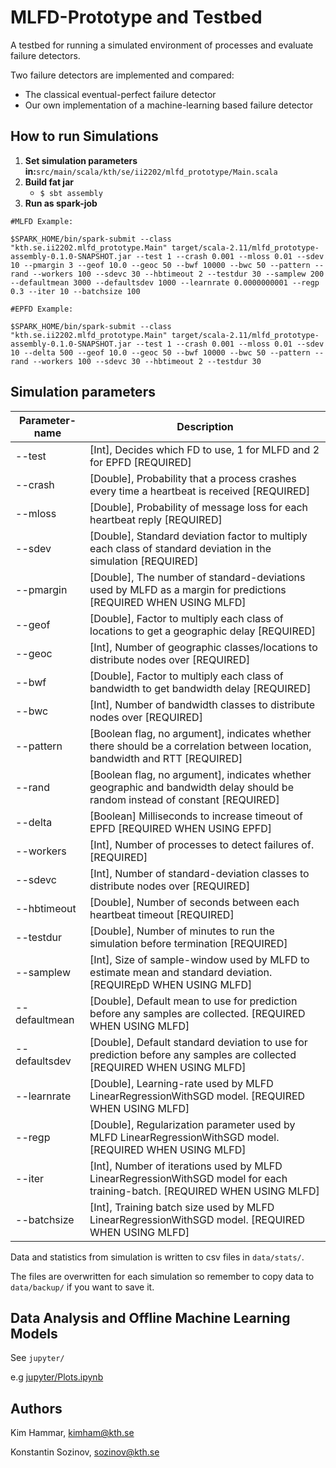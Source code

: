 # MLFD-Prototype and Testbed

 A testbed for running a simulated environment of processes and evaluate failure detectors.

 Two failure detectors are implemented and compared:

 - The classical eventual-perfect failure detector
 - Our own implementation of a machine-learning based failure detector

## How to run Simulations

1. **Set simulation parameters in:**`src/main/scala/kth/se/ii2202/mlfd_prototype/Main.scala`
2. **Build fat jar**
   - `$ sbt assembly`
3. **Run as spark-job**
```
#MLFD Example:

$SPARK_HOME/bin/spark-submit --class "kth.se.ii2202.mlfd_prototype.Main" target/scala-2.11/mlfd_prototype-assembly-0.1.0-SNAPSHOT.jar --test 1 --crash 0.001 --mloss 0.01 --sdev 10 --pmargin 3 --geof 10.0 --geoc 50 --bwf 10000 --bwc 50 --pattern --rand --workers 100 --sdevc 30 --hbtimeout 2 --testdur 30 --samplew 200 --defaultmean 3000 --defaultsdev 1000 --learnrate 0.0000000001 --regp 0.3 --iter 10 --batchsize 100

#EPFD Example:

$SPARK_HOME/bin/spark-submit --class "kth.se.ii2202.mlfd_prototype.Main" target/scala-2.11/mlfd_prototype-assembly-0.1.0-SNAPSHOT.jar --test 1 --crash 0.001 --mloss 0.01 --sdev 10 --delta 500 --geof 10.0 --geoc 50 --bwf 10000 --bwc 50 --pattern --rand --workers 100 --sdevc 30 --hbtimeout 2 --testdur 30
```

## Simulation parameters

| Parameter-name | Description                                                                                                                   |
| -----          | -----------                                                                                                                   |
| --test         | [Int], Decides which FD to use, 1 for MLFD and 2 for EPFD [REQUIRED]                                                          |
| --crash        | [Double], Probability that a process crashes every time a heartbeat is received [REQUIRED]                                    |
| --mloss        | [Double], Probability of message loss for each heartbeat reply [REQUIRED]                                                     |
| --sdev         | [Double], Standard deviation factor to multiply each class of standard deviation in the simulation [REQUIRED]                 |
| --pmargin      | [Double], The number of standard-deviations used by MLFD as a margin for predictions [REQUIRED WHEN USING MLFD]               |
| --geof         | [Double], Factor to multiply each class of locations to get a geographic delay [REQUIRED]                                     |
| --geoc         | [Int], Number of geographic classes/locations to distribute nodes over  [REQUIRED]                                            |
| --bwf          | [Double], Factor to multiply each class of bandwidth to get bandwidth delay [REQUIRED]                                        |
| --bwc          | [Int], Number of bandwidth classes to distribute nodes over [REQUIRED]                                                        |
| --pattern      | [Boolean flag, no argument], indicates whether there should be a correlation between location, bandwidth and RTT [REQUIRED]   |
| --rand         | [Boolean flag, no argument], indicates whether geographic and bandwidth delay should be random instead of constant [REQUIRED] |
| --delta        | [Boolean] Milliseconds to increase timeout of EPFD [REQUIRED WHEN USING EPFD]                                                 |
| --workers      | [Int], Number of processes to detect failures of. [REQUIRED]                                                                  |
| --sdevc        | [Int], Number of standard-deviation classes to distribute nodes over [REQUIRED]                                               |
| --hbtimeout    | [Double], Number of seconds between each heartbeat timeout [REQUIRED]                                                         |
| --testdur      | [Double], Number of minutes to run the simulation before termination [REQUIRED]                                               |
| --samplew      | [Int], Size of sample-window used by MLFD to estimate mean and standard deviation. [REQUIREpD WHEN USING MLFD]                 |
| --defaultmean  | [Double], Default mean to use for prediction before any samples are collected. [REQUIRED WHEN USING MLFD]                     |
| --defaultsdev  | [Double], Default standard deviation to use for prediction before any samples are collected [REQUIRED WHEN USING MLFD]        |
| --learnrate    | [Double], Learning-rate used by MLFD LinearRegressionWithSGD model. [REQUIRED WHEN USING MLFD]                                |
| --regp         | [Double], Regularization parameter used by MLFD LinearRegressionWithSGD model. [REQUIRED WHEN USING MLFD]                     |
| --iter         | [Int], Number of iterations used by MLFD LinearRegressionWithSGD model for each training-batch. [REQUIRED WHEN USING MLFD]    |
| --batchsize    | [Int], Training batch size used by MLFD LinearRegressionWithSGD model. [REQUIRED WHEN USING MLFD]                             |

Data and statistics from simulation is written to csv files in `data/stats/`.

The files are overwritten for each simulation so remember to copy data to `data/backup/` if you want to save it.

## Data Analysis and Offline Machine Learning Models

See `jupyter/`

e.g [jupyter/Plots.ipynb](jupyter/Plots.ipynb)

## Authors

Kim Hammar, kimham@kth.se

Konstantin Sozinov, sozinov@kth.se
